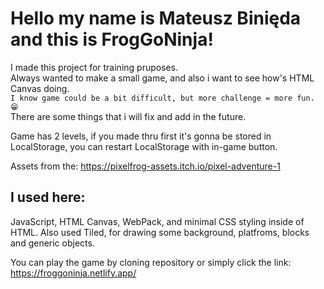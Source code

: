 # Hello my name is Mateusz Binięda and this is FrogGoNinja!

I made this project for training pruposes. 
</br>
Always wanted to make a small game, and also i want to see how's HTML Canvas doing.
</br>
``I know game could be a bit difficult, but more challenge = more fun. 😁``
</br>
There are some things that i will fix and add in the future. 

Game has 2 levels, if you made thru first it's gonna be stored in LocalStorage, you can restart LocalStorage with in-game button.



Assets from the: https://pixelfrog-assets.itch.io/pixel-adventure-1

## I used here: 

JavaScript, HTML Canvas, WebPack, and minimal CSS styling inside of HTML. Also used Tiled, for drawing some background, platfroms, blocks and generic objects. 

You can play the game by cloning repository or simply click the link: https://froggoninja.netlify.app/


